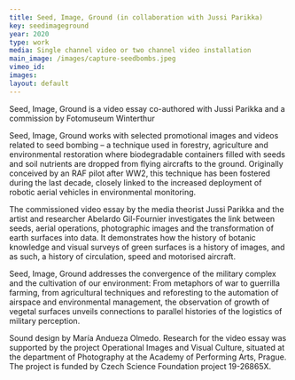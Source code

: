 ```yaml
---
title: Seed, Image, Ground (in collaboration with Jussi Parikka)
key: seedimageground
year: 2020
type: work
media: Single channel video or two channel video installation
main_image: /images/capture-seedbombs.jpeg
vimeo_id: 
images: 
layout: default
---
```




<div class="en">
<p>Seed, Image, Ground is a video essay co-authored with Jussi Parikka and a commission by Fotomuseum Winterthur</p>

<p>Seed, Image, Ground works with selected promotional images and videos related to seed bombing – a technique used in forestry, agriculture and environmental restoration where biodegradable containers filled with seeds and soil nutrients are dropped from flying aircrafts to the ground. Originally conceived by an RAF pilot after WW2, this technique has been fostered during the last decade, closely linked to the increased deployment of robotic aerial vehicles in environmental monitoring.</p> 
<p>The commissioned video essay by the media theorist Jussi Parikka and the artist and researcher Abelardo Gil-Fournier investigates the link between seeds, aerial operations, photographic images and the transformation of earth surfaces into data. It demonstrates how the history of botanic knowledge and visual surveys of green surfaces is a history of images, and as such, a history of circulation, speed and motorised aircraft.</p>
<p>Seed, Image, Ground addresses the convergence of the military complex and the cultivation of our environment: From metaphors of war to guerrilla farming, from agricultural techniques and reforesting to the automation of airspace and environmental management, the observation of growth of vegetal surfaces unveils connections to parallel histories of the logistics of military perception.</p>
<p>
Sound design by María Andueza Olmedo. Research for the video essay was supported by the project Operational Images and Visual Culture, situated at the department of Photography at the Academy of Performing Arts, Prague. The project is funded by Czech Science Foundation project 19-26865X.</p>

</div>

